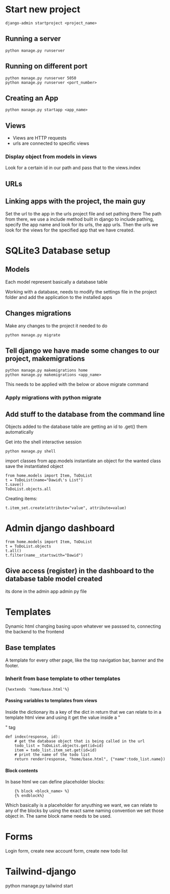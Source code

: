 # Start new project

```
django-admin startproject <project_name>
```

## Running a server

```
python manage.py runserver
```

## Running on different port

```
python manage.py runserver 5050
python manage.py runserver <port_number>
```

## Creating an App

```
python manage.py startapp <app_name>
```

## Views

- Views are HTTP requests
- urls are connected to specific views

### Display object from models in views

Look for a certain id in our path and pass that to the views.index

## URLs

## Linking apps with the project, the main guy

Set the url to the app in the urls project file and set pathing there
The path from there, we use a include method built in django to include pathing, specify the app name and look for its urls, the app urls. Then the urls we look for the views for the specified app that we have created.

# SQLite3 Database setup

## Models

Each model represent basically a database table

Working with a database, needs to modify the settings file in the project folder and add the application to the installed apps

## Changes migrations

Make any changes to the project it needed to do

```
python manage.py migrate
```

## Tell django we have made some changes to our project, makemigrations

```
python manage.py makemigrations home
python manage.py makemigrations <app_name>
```

This needs to be applied with the below or above migrate command

### Apply migrations with python migrate

## Add stuff to the database from the command line

Objects added to the database table are getting an id to .get() them automatically

Get into the shell interactive session

```
python manage.py shell
```

import classes from app.models
instantiate an object for the wanted class
save the instantiated object

```
from home.models import Item, ToDoList
t = ToDoList(name="Dawid\'s List")
t.save()
ToDoList.objects.all
```

Creating items:

```
t.item_set.create(attribute="value", attribute=value)
```

# Admin django dashboard

```
from home.models import Item, ToDoList
t = ToDoList.objects
t.all()
t.filter(name__startswith="Dawid")
```

## Give access (register) in the dashboard to the database table model created

its done in the admin app admin py file

# Templates

Dynamic html changing basing upon whatever we passsed to, connecting the backend to the frontend

## Base templates

A template for every other page, like the top navigation bar, banner and the footer.

### Inherit from base template to other templates

```
{%extends 'home/base.html'%}
```

#### Passing variables to templates from views

Inside the dictionary its a key of the dict in return that we can relate to in a template html view and using it get the value inside a "<p>" tag

```
def index(response, id):
    # get the database object that is being called in the url
    todo_list = ToDoList.objects.get(id=id)
    item = todo_list.item_set.get(id=id)
    # print the name of the todo list
    return render(response, "home/base.html", {"name":todo_list.name})
```

#### Block contents

In base html we can define placeholder blocks:

```
    {% block <block_name> %}
    {% endblock%}
```

Which basically is a placeholder for anyuthing we want, we can relate to any of the blocks by using the exact same naming convention we set those object in. The same block name needs to be used.

# Forms

Login form, create new account form, create new todo list

# Tailwind-django

python manage.py tailwind start